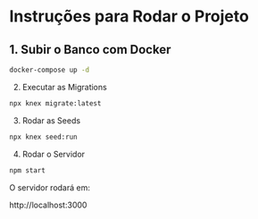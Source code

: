 # Instruções para Rodar o Projeto

## 1. Subir o Banco com Docker

```bash
docker-compose up -d

```

2. Executar as Migrations

```bash
npx knex migrate:latest
```

3. Rodar as Seeds

```bash
npx knex seed:run
```

4. Rodar o Servidor

```bash
npm start
```

O servidor rodará em:

http://localhost:3000
